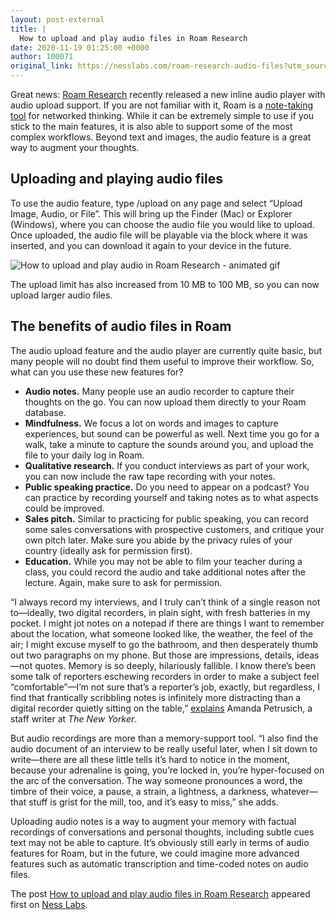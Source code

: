 ```yaml
---
layout: post-external
title: |
  How to upload and play audio files in Roam Research
date: 2020-11-19 01:25:00 +0000
author: 100071
original_link: https://nesslabs.com/roam-research-audio-files?utm_source=rss&utm_medium=rss&utm_campaign=roam-research-audio-files
---
```


Great news: [Roam Research](https://nesslabs.com/roam-research) recently released a new inline audio player with audio upload support. If you are not familiar with it, Roam is a [note-taking tool](https://nesslabs.com/how-to-choose-the-right-note-taking-app) for networked thinking. While it can be extremely simple to use if you stick to the main features, it is also able to support some of the most complex workflows. Beyond text and images, the audio feature is a great way to augment your thoughts.

## Uploading and playing audio files

To use the audio feature, type /upload on any page and select “Upload Image, Audio, or File”. This will bring up the Finder (Mac) or Explorer (Windows), where you can choose the audio file you would like to upload. Once uploaded, the audio file will be playable via the block where it was inserted, and you can download it again to your device in the future.

![How to upload and play audio in Roam Research - animated gif](https://nesslabs.com/wp-content/uploads/2020/11/gif-upload-audio-roam.gif)

The upload limit has also increased from 10 MB to 100 MB, so you can now upload larger audio files.

## The benefits of audio files in Roam

The audio upload feature and the audio player are currently quite basic, but many people will no doubt find them useful to improve their workflow. So, what can you use these new features for?

- **Audio notes.** Many people use an audio recorder to capture their thoughts on the go. You can now upload them directly to your Roam database.
- **Mindfulness.** We focus a lot on words and images to capture experiences, but sound can be powerful as well. Next time you go for a walk, take a minute to capture the sounds around you, and upload the file to your daily log in Roam.
- **Qualitative research.** If you conduct interviews as part of your work, you can now include the raw tape recording with your notes.
- **Public speaking practice.** Do you need to appear on a podcast? You can practice by recording yourself and taking notes as to what aspects could be improved.
- **Sales pitch.** Similar to practicing for public speaking, you can record some sales conversations with prospective customers, and critique your own pitch later. Make sure you abide by the privacy rules of your country (ideally ask for permission first).
- **Education.** While you may not be able to film your teacher during a class, you could record the audio and take additional notes after the lecture. Again, make sure to ask for permission.

“I always record my interviews, and I truly can’t think of a single reason not to—ideally, two digital recorders, in plain sight, with fresh batteries in my pocket. I might jot notes on a notepad if there are things I want to remember about the location, what someone looked like, the weather, the feel of the air; I might excuse myself to go the bathroom, and then desperately thumb out two paragraphs on my phone. But those are impressions, details, ideas—not quotes. Memory is so deeply, hilariously fallible. I know there’s been some talk of reporters eschewing recorders in order to make a subject feel “comfortable”—I’m not sure that’s a reporter’s job, exactly, but regardless, I find that frantically scribbling notes is infinitely more distracting than a digital recorder quietly sitting on the table,” [explains](https://www.cjr.org/analysis/journalists-tape-recorders.php) Amanda Petrusich, a staff writer at _The New Yorker_.

But audio recordings are more than a memory-support tool. “I also find the audio document of an interview to be really useful later, when I sit down to write—there are all these little tells it’s hard to notice in the moment, because your adrenaline is going, you’re locked in, you’re hyper-focused on the arc of the conversation. The way someone pronounces a word, the timbre of their voice, a pause, a strain, a lightness, a darkness, whatever—that stuff is grist for the mill, too, and it’s easy to miss,” she adds.

Uploading audio notes is a way to augment your memory with factual recordings of conversations and personal thoughts, including subtle cues text may not be able to capture. It’s obviously still early in terms of audio features for Roam, but in the future, we could imagine more advanced features such as automatic transcription and time-coded notes on audio files.

The post [How to upload and play audio files in Roam Research](https://nesslabs.com/roam-research-audio-files) appeared first on [Ness Labs](https://nesslabs.com).

